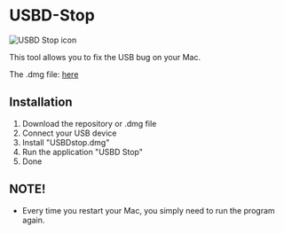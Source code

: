 # USBD-Stop

![USBD Stop icon](https://github.com/itsjackx/Discord-VirtualCams/blob/main/assets/icon.png)

This tool allows you to fix the USB bug on your Mac.

<p>The .dmg file: <a href="https://github.com/itsjackx/Discord-VirtualCams/blob/main/VirtualCamDC.dmg">here</a></p>

## Installation

1. Download the repository or .dmg file
2. Connect your USB device
3. Install "USBDstop.dmg"
4. Run the application "USBD Stop"
5. Done

## NOTE!

- Every time you restart your Mac, you simply need to run the program again.
